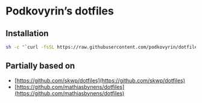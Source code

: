 # Podkovyrin’s dotfiles

## Installation

```sh
sh -c "`curl -fsSL https://raw.githubusercontent.com/podkovyrin/dotfiles/master/install.sh`"
```

## Partially based on

* [https://github.com/skwp/dotfiles](https://github.com/skwp/dotfiles)
* [https://github.com/mathiasbynens/dotfiles](https://github.com/mathiasbynens/dotfiles)
